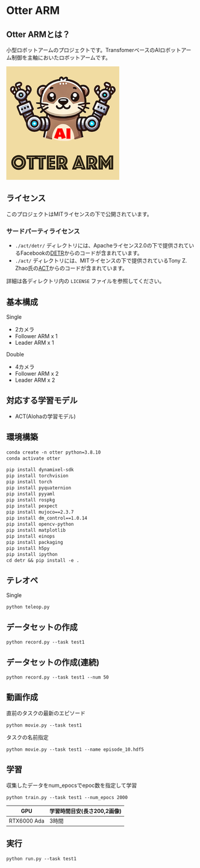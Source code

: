# Otter ARM

## Otter ARMとは？

小型ロボットアームのプロジェクトです。TransfomerベースのAIロボットアーム制御を主軸においたロボットアームです。

![](./img/logo_ai.png)

## ライセンス

このプロジェクトはMITライセンスの下で公開されています。

### サードパーティライセンス

- `./act/detr/` ディレクトリには、Apacheライセンス2.0の下で提供されているFacebookの[DETR](https://github.com/facebookresearch/detr)からのコードが含まれています。
- `./act/` ディレクトリには、MITライセンスの下で提供されているTony Z. Zhao氏の[ACT](https://github.com/tonyzhaozh/act)からのコードが含まれています。

詳細は各ディレクトリ内の `LICENSE` ファイルを参照してください。

## 基本構成

Single

- 2カメラ
- Follower ARM x 1
- Leader ARM x 1

Double

- 4カメラ
- Follower ARM x 2
- Leader ARM x 2

## 対応する学習モデル

- ACT(Alohaの学習モデル)

## 環境構築

```
conda create -n otter python=3.8.10
conda activate otter
```

```
pip install dynamixel-sdk
pip install torchvision
pip install torch
pip install pyquaternion
pip install pyyaml
pip install rospkg
pip install pexpect
pip install mujoco==2.3.7
pip install dm_control==1.0.14
pip install opencv-python
pip install matplotlib
pip install einops
pip install packaging
pip install h5py
pip install ipython
cd detr && pip install -e .
```

## テレオペ

Single

```
python teleop.py
```

## データセットの作成

```
python record.py --task test1
```


## データセットの作成(連続)

```
python record.py --task test1 --num 50
```

## 動画作成

直前のタスクの最新のエピソード

```
python movie.py --task test1
```

タスクの名前指定

```
python movie.py --task test1 --name episode_10.hdf5
```

## 学習

収集したデータをnum_epocsでepoc数を指定して学習

```
python train.py --task test1 --num_epocs 2000
```

|GPU|学習時間目安(長さ200,2画像)|
|---|---|
|RTX6000 Ada| 3時間 |

## 実行

```
python run.py --task test1
```
